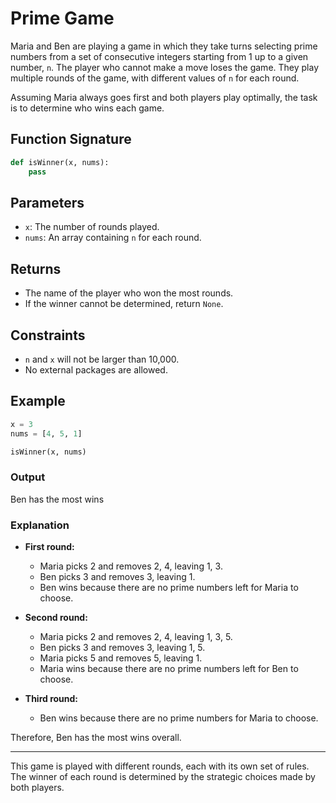 # Prime Game

Maria and Ben are playing a game in which they take turns selecting prime numbers from a set of consecutive integers starting from 1 up to a given number, `n`. The player who cannot make a move loses the game. They play multiple rounds of the game, with different values of `n` for each round.

Assuming Maria always goes first and both players play optimally, the task is to determine who wins each game. 

## Function Signature
```python
def isWinner(x, nums):
    pass
```

## Parameters
- `x`: The number of rounds played.
- `nums`: An array containing `n` for each round.

## Returns
- The name of the player who won the most rounds.
- If the winner cannot be determined, return `None`.

## Constraints
- `n` and `x` will not be larger than 10,000.
- No external packages are allowed.

## Example
```python
x = 3
nums = [4, 5, 1]

isWinner(x, nums)
```
### Output
Ben has the most wins

### Explanation
- **First round:**
  - Maria picks 2 and removes 2, 4, leaving 1, 3.
  - Ben picks 3 and removes 3, leaving 1.
  - Ben wins because there are no prime numbers left for Maria to choose.
  
- **Second round:**
  - Maria picks 2 and removes 2, 4, leaving 1, 3, 5.
  - Ben picks 3 and removes 3, leaving 1, 5.
  - Maria picks 5 and removes 5, leaving 1.
  - Maria wins because there are no prime numbers left for Ben to choose.
  
- **Third round:**
  - Ben wins because there are no prime numbers for Maria to choose.

Therefore, Ben has the most wins overall.

---
This game is played with different rounds, each with its own set of rules. The winner of each round is determined by the strategic choices made by both players.